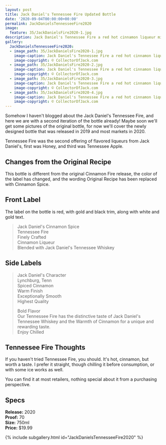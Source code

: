```yaml
---
layout: post
title: Jack Daniel's Tennessee Fire Updated Bottle
date: '2020-09-04T00:00:00+00:00'
permalink: JackDanielsTennesseeFire2020
image:
  feature: 35/JackDanielsFire2020-1.jpg
description: Jack Daniel's Tennessee Fire a red hot cinnamon liqueur mixed with Old No. 7 Whiskey.
gallery:
  JackDanielsTennesseeFire2020:
  - image_path: 35/JackDanielsFire2020-1.jpg
    image-caption: Jack Daniel's Tennessee Fire a red hot cinnamon liqueur mixed with Old No. 7 Whiskey.
    image-copyright: © CollectorOfJack.com
  - image_path: 35/JackDanielsFire2020-2.jpg
    image-caption: Jack Daniel's Tennessee Fire a red hot cinnamon liqueur mixed with Old No. 7 Whiskey.
    image-copyright: © CollectorOfJack.com
  - image_path: 35/JackDanielsFire2020-3.jpg
    image-caption: Jack Daniel's Tennessee Fire a red hot cinnamon liqueur mixed with Old No. 7 Whiskey.
    image-copyright: © CollectorOfJack.com
  - image_path: 35/JackDanielsFire2020-4.jpg
    image-caption: Jack Daniel's Tennessee Fire a red hot cinnamon liqueur mixed with Old No. 7 Whiskey.
    image-copyright: © CollectorOfJack.com
---
```


Somehow I haven't blogged about the Jack Daniel's Tennessee Fire, and here we are with a second iteration of the bottle already! Maybe soon we'll get some pictures of the original bottle, for now we'll cover the newly designed bottle that was released in 2019 and most markets in 2020.

Tennessee Fire was the second offering of flavored liqueurs from Jack Daniel's, first was Honey, and third was Tennessee Apple.

## Changes from the Original Recipe
This bottle is different from the original Cinnamon Fire release, the color of the label has changed, and the wording Original Recipe has been replaced with Cinnamon Spice.

## Front Label
The label on the bottle is red, with gold and black trim, along with white and gold text. 

> Jack Daniel's Cinnamon Spice  
> Tennessee Fire  
> Finely Crafted  
> Cinnamon Liqueur  
> Blended with Jack Daniel's Tennessee Whiskey  


## Side Labels
> Jack Daniel's Character  
> Lynchburg, Tenn  
> Spiced Cinnamon  
> Warm Finish  
> Exceptionally Smooth  
> Highest Quality  
>  
> Bold Flavor  
> Our Tennessee Fire has the distinctive taste of Jack Daniel's Tennessee Whiskey and the Warmth of Cinnamon for a unique and rewarding taste.  
> Enjoy Chilled  

## Tennessee Fire Thoughts
If you haven't tried Tennessee Fire, you should. It's hot, cinnamon, but worth a taste. I prefer it straight, though chilling it before consumption, or with some ice works as well.

You can find it at most retailers, nothing special about it from a purchasing perspective.

## Specs

**Release:** 2020  
**Proof:** 70  
**Size:** 750ml  
**Price:** $19.99  

{% include subgallery.html id="JackDanielsTennesseeFire2020" %}
